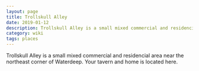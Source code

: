 ```yaml
---
layout: page
title: Trollskull Alley
date: 2019-01-12
description: Trollskull Alley is a small mixed commercial and residencial area near the northeast corner of Waterdeep. Your tavern and home is located here.
category: wiki
tags: places
---
```


Trollskull Alley is a small mixed commercial and residencial area near the northeast corner of Waterdeep. Your tavern and home is located here.
